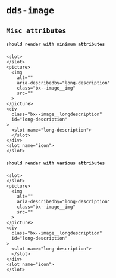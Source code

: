 # `dds-image`

## `Misc attributes`

####   `should render with minimum attributes`

```
<slot>
</slot>
<picture>
  <img
    alt=""
    aria-describedby="long-description"
    class="bx--image__img"
    src=""
  >
</picture>
<div
  class="bx--image__longdescription"
  id="long-description"
>
  <slot name="long-description">
  </slot>
</div>
<slot name="icon">
</slot>

```

####   `should render with various attributes`

```
<slot>
</slot>
<picture>
  <img
    alt=""
    aria-describedby="long-description"
    class="bx--image__img"
    src=""
  >
</picture>
<div
  class="bx--image__longdescription"
  id="long-description"
>
  <slot name="long-description">
  </slot>
</div>
<slot name="icon">
</slot>

```

